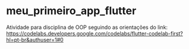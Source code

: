 # meu_primeiro_app_flutter

Atividade para disciplina de OOP seguindo as orientações do link:
https://codelabs.developers.google.com/codelabs/flutter-codelab-first?hl=pt-br&authuser=1#0

